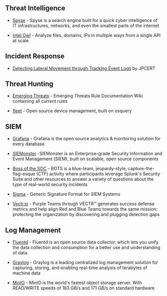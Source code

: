 ## Threat Intelligence

- [Spyse](https://spyse.com) - Spyse is a search engine built for a quick cyber intelligence of IT infrastructures, networks, and even the smallest parts of the internet

- [Intel Owl](https://github.com/intelowlproject/IntelOwl) - Analyze files, domains, IPs in multiple ways from a single API at scale

## Incident Response

- [Detecting Lateral Movement through Tracking Event Logs](https://www.jpcert.or.jp/english/pub/sr/20170612ac-ir_research_en.pdf) by JPCERT


## Threat Hunting

- [Emerging Threats](https://doc.emergingthreats.net/bin/view/Main/WebHome) - Emerging Threats Rule Documentation Wiki containing all current rules

 - [fleet](fleetdm.com) - Open source device management, built on osquery

## SIEM

- [Grafana](https://grafana.com) - Grafana is the open source analytics & monitoring solution for every database

- [SIEMonster](siemonster.com) -SIEMonster is an Enterprise-grade Security Information and Event Management (SIEM), built on scalable, open source components

- [Boss of the SOC](https://www.splunk.com/en_us/blog/tag/boss-of-the-soc.html) - BOTS is a blue-team, jeopardy-style, capture-the-flag-esque (CTF) activity where participants leverage Splunk's Security Suite and other resources to answer a variety of questions about the type of real-world security incidents

- [Sigma](https://github.com/SigmaHQ/sigma) - Generic Signature Format for SIEM Systems

- [Vectr.io](https://vectr.io) - Purple Teams through VECTR™ generates success defense metrics and help align Red and Blue Teams towards the same mission: protecting the organization by discovering and plugging detection gaps

## Log Management

- [Fluentd](https://www.fluentd.org) - Fluentd is an open source data collector, which lets you unify the data collection and consumption for a better use and understanding of data.

 - [Graylog](https://www.graylog.org) - Graylog is a leading centralized log management solution for capturing, storing, and enabling real-time analysis of terabytes of machine data

 - [MinIO](https://min.io) - MinIO is the world's fastest object storage server. With READ/WRITE speeds of 183 GB/s and 171 GB/s on standard hardware